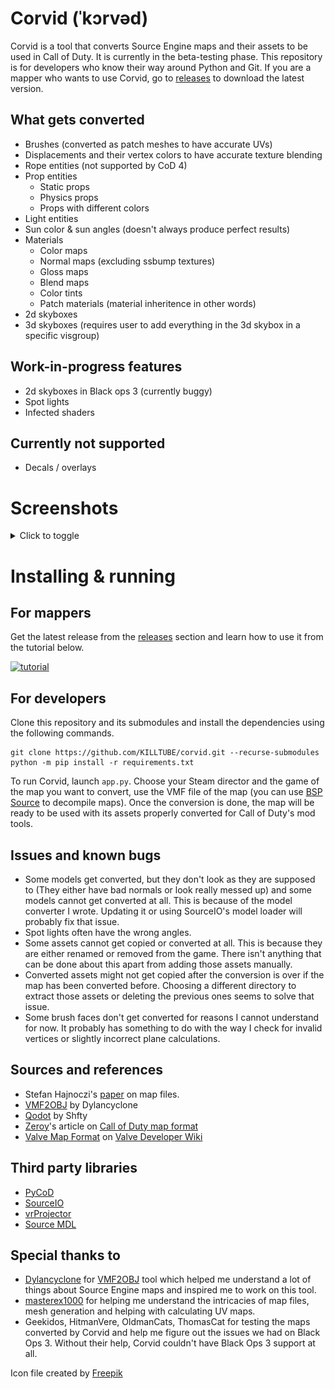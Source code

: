 # Corvid (ˈkɔrvəd)
Corvid is a tool that converts Source Engine maps and their assets to be used in Call of Duty. It is currently in the beta-testing phase. This repository is for developers who know their way around Python and Git. If you are a mapper who wants to use Corvid, go to [releases](https://github.com/KILLTUBE/corvid/releases) to download the latest version.

## What gets converted
- Brushes (converted as patch meshes to have accurate UVs)
- Displacements and their vertex colors to have accurate texture blending
- Rope entities (not supported by CoD 4)
- Prop entities
   - Static props
   - Physics props
   - Props with different colors
- Light entities
- Sun color & sun angles (doesn't always produce perfect results)
- Materials
   - Color maps
   - Normal maps (excluding ssbump textures)
   - Gloss maps
   - Blend maps
   - Color tints
   - Patch materials (material inheritence in other words)
- 2d skyboxes
- 3d skyboxes (requires user to add everything in the 3d skybox in a specific visgroup)

## Work-in-progress features
- 2d skyboxes in Black ops 3 (currently buggy)
- Spot lights
- Infected shaders

## Currently not supported
- Decals / overlays

# Screenshots
<details>
<summary>Click to toggle</summary>

![Inferno](screenshots/Inferno.jpg "Inferno from CSGO")
![Cache](screenshots/Cache-1.png "Cache from CSGO")
![Cache](screenshots/Cache-2.png "Cache from CSGO")
![Cache](screenshots/Cache-3.png "Cache from CSGO")
![Mirage](screenshots/Mirage.png "Mirage from CSGO")
![Mirage](screenshots/Mirage-2.png "Mirage from CSGO")
![Mirage](screenshots/Mirage-3.png "Mirage from CSGO")
![Atrium](screenshots/Atrium.png "Atrium from L4D2")
![Sacrifice](screenshots/Sacrifice.png "Sacrifice from L4D2")
![Crossfire](screenshots/Crossfire-1.png "Crossfire from Black Mesa")
![Crossfire](screenshots/Crossfire-2.png "Crossfire from Black Mesa")
![Crossfire](screenshots/Crossfire-3.png "Crossfire from Black Mesa")
![Bounce](screenshots/Bounce-1.png "Bounce from Black Mesa")
![Bounce](screenshots/Bounce-2.png "Bounce from Black Mesa")
![Contact](screenshots/Contact.png "Contact from Insurgency")

</details>

# Installing & running
## For mappers
Get the latest release from the [releases](https://github.com/KILLTUBE/corvid/releases) section and learn how to use it from the tutorial below.

[![tutorial](https://img.youtube.com/vi/izALMNZjgkA/0.jpg)](https://www.youtube.com/watch?v=izALMNZjgkA)

## For developers

Clone this repository and its submodules and install the dependencies using the following commands.

```
git clone https://github.com/KILLTUBE/corvid.git --recurse-submodules
python -m pip install -r requirements.txt
```

To run Corvid, launch `app.py`. Choose your Steam director and the game of the map you want to convert, use the VMF file of the map (you can use [BSP Source](https://github.com/ata4/bspsrc/releases) to decompile maps). Once the conversion is done, the map will be ready to be used with its assets properly converted for Call of Duty's mod tools.

## Issues and known bugs
- Some models get converted, but they don't look as they are supposed to (They either have bad normals or look really messed up) and some models cannot get converted at all. This is because of the model converter I wrote. Updating it or using SourceIO's model loader will probably fix that issue.
- Spot lights often have the wrong angles.
- Some assets cannot get copied or converted at all. This is because they are either renamed or removed from the game. There isn't anything that can be done about this apart from adding those assets manually.
- Converted assets might not get copied after the conversion is over if the map has been converted before. Choosing a different directory to extract those assets or deleting the previous ones seems to solve that issue.
- Some brush faces don't get converted for reasons I cannot understand for now. It probably has something to do with the way I check for invalid vertices or slightly incorrect plane calculations.

## Sources and references
- Stefan Hajnoczi's [paper](https://github.com/stefanha/map-files/blob/master/MAPFiles.pdf) on map files.
- [VMF2OBJ](https://github.com/Dylancyclone/VMF2OBJ) by Dylancyclone
- [Qodot](https://github.com/Shfty/qodot-plugin) by Shfty
- [Zeroy](https://zeroy.com)'s article on [Call of Duty map format](https://wiki.zeroy.com/index.php?title=Call_of_Duty_4:_.MAP_file_structure)
- [Valve Map Format](https://developer.valvesoftware.com/wiki/Valve_Map_Format) on [Valve Developer Wiki](https://developer.valvesoftware.com/)

## Third party libraries
- [PyCoD](https://github.com/SE2Dev/PyCoD)
- [SourceIO](https://github.com/REDxEYE/SourceIO/)
- [vrProjector](https://github.com/bhautikj/vrProjector/)
- [Source MDL](https://github.com/myuce/source-mdl)

## Special thanks to
- [Dylancyclone](https://github.com/Dylancyclone) for [VMF2OBJ](https://github.com/Dylancyclone/VMF2OBJ) tool which helped me understand a lot of things about Source Engine maps and inspired me to work on this tool.
- [masterex1000](https://github.com/masterex1000) for helping me understand the intricacies of map files, mesh generation and helping with calculating UV maps.
- Geekidos, HitmanVere, OldmanCats, ThomasCat for testing the maps converted by Corvid and help me figure out the issues we had on Black Ops 3. Without their help, Corvid couldn't have Black Ops 3 support at all.

Icon file created by [Freepik](https://www.flaticon.com/authors/freepik)
